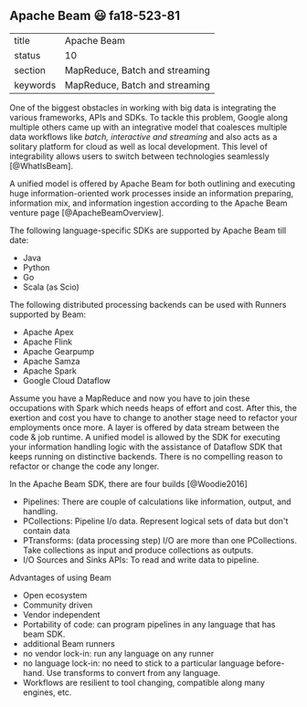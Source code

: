## Apache Beam :smiley: fa18-523-81


|          |                               |
| -------- | ----------------------------- |
| title    | Apache Beam                   | 
| status   | 10                            |
| section  | MapReduce, Batch and streaming|
| keywords | MapReduce, Batch and streaming|



One of the biggest obstacles in working with big data is integrating the various frameworks, APIs and SDKs. To tackle this problem, Google along multiple others came up with an integrative model that coalesces multiple data workflows like *batch, interactive and streaming* and also acts as a solitary platform for cloud as well as local development. This level of integrability allows users to switch between technologies seamlessly [@WhatIsBeam]. 

A unified model is offered by Apache Beam for both outlining and executing huge information-oriented work processes inside an information preparing, information mix, and information ingestion according to the Apache Beam venture page [@ApacheBeamOverview]. 

The following language-specific SDKs are supported by Apache Beam till date:

* Java
* Python
* Go
* Scala (as Scio)

The following distributed processing backends can be used with Runners supported by Beam:

* Apache Apex
* Apache Flink
* Apache Gearpump
* Apache Samza 
* Apache Spark 
* Google Cloud Dataflow

Assume you have a MapReduce and now you have to join these occupations with Spark which needs heaps of effort and cost. After this, the exertion and cost you have to change to another stage need to refactor your employments once more. A layer is offered by data stream between the code & job runtime. A unified model is allowed by the SDK for executing your information handling logic with the assistance of Dataflow SDK that keeps running on distinctive backends. There is no compelling reason to refactor or change the code any longer. 

In the Apache Beam SDK, there are four builds [@Woodie2016]

* Pipelines: There are couple of calculations like information, output, and handling.
* PCollections: Pipeline I/o data. Represent logical sets of data but don\'t contain data
* PTransforms: (data processing step) I/O are more than one PCollections. Take collections as input and produce collections as outputs. 
* I/O Sources and Sinks APIs: To read and write data to pipeline.

Advantages of using Beam

* Open ecosystem
* Community driven
* Vendor independent
* Portability of code: can program pipelines in any language that has beam SDK. 
* additional Beam runners
* no vendor lock-in: run any language on any runner
* no language lock-in: no need to stick to a particular language before-hand. Use transforms to convert from any language. 
* Workflows are resilient to tool changing, compatible along many engines, etc.

